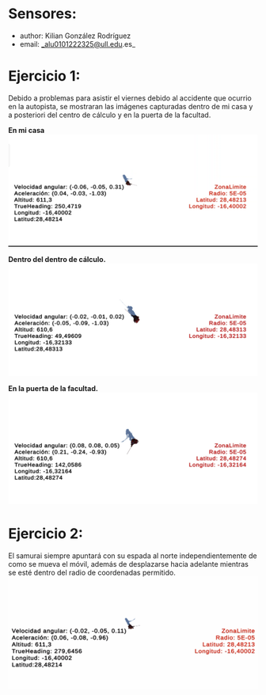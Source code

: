 # Sensores: 
* author: Kilian González Rodríguez
* email: _alu0101222325@ull.edu.es_

# Ejercicio 1:
Debido a problemas para asistir el viernes debido al accidente que ocurrio en la autopista, se mostraran las imágenes capturadas dentro de mi casa y a posteriori del centro de cálculo y en la puerta de la facultad.

**En mi casa**
![](./Capturas/captura1.png)  

**Dentro del dentro de cálculo.**
![](./Capturas/captura2.jpg)


**En la puerta de la facultad.**
![](./Capturas/captura3.jpg)


# Ejercicio 2:
El samurai siempre apuntará con su espada al norte independientemente de como se mueva el móvil, además de desplazarse hacia adelante mientras se esté dentro del radio de coordenadas permitido. 
![](./Capturas/gift1.gif)  

